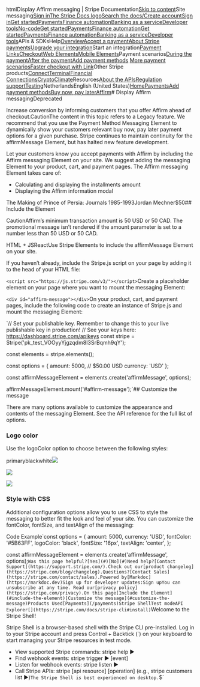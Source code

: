 htmlDisplay Affirm messaging | Stripe Documentation[Skip to content](#main-content)Site messaging[Sign in](https://dashboard.stripe.com/login?redirect=https%3A%2F%2Fdocs.stripe.com%2Fpayments%2Faffirm%2Fsite-messaging)[The Stripe Docs logo](/)[Search the docs/](#)[Create account](https://dashboard.stripe.com/register)[Sign in](https://dashboard.stripe.com/login?redirect=https%3A%2F%2Fdocs.stripe.com%2Fpayments%2Faffirm%2Fsite-messaging)[Get started](/get-started)[Payments](/payments)[Finance automation](/finance-automation)[Banking as a service](/financial-services)[Developer tools](/development)[No-code](/no-code)[Get started](/get-started)[Payments](/payments)[Finance automation](/finance-automation)[](#)[Get started](/get-started)[Payments](/payments)[Finance automation](/finance-automation)[Banking as a service](/financial-services)[Developer tools](/development)[](#)APIs & SDKsHelp[Overview](/docs/payments)[Accept a payment](#)[About Stripe payments](#)[Upgrade your integration](/docs/payments/upgrades)Start an integration[Payment Links](#)[Checkout](#)[Web Elements](#)[Mobile Elements](#)Payment scenarios[During the payment](#)[After the payment](#)[Add payment methods](#)
[More payment scenarios](#)[Faster checkout with Link](#)Other Stripe products[Connect](#)[Terminal](#)[Financial Connections](#)[Crypto](#)[Climate](#)Resources[About the APIs](#)[Regulation support](#)[Testing](/docs/testing)NetherlandsEnglish (United States)[](#)[](#)[Home](/docs)[Payments](/docs/payments)[Add payment methods](/docs/payments/payment-methods/overview)[Buy now, pay later](/docs/payments/buy-now-pay-later)[Affirm](/docs/payments/affirm)# Display Affirm messagingDeprecated

Increase conversion by informing customers that you offer Affirm ahead of checkout.CautionThe content in this topic refers to a Legacy feature. We recommend that you use the Payment Method Messaging Element to dynamically show your customers relevant buy now, pay later payment options for a given purchase. Stripe continues to maintain continuity for the affirmMessage Element, but has halted new feature development.

Let your customers know you accept payments with Affirm by including the Affirm messaging Element on your site. We suggest adding the messaging Element to your product, cart, and payment pages. The Affirm messaging Element takes care of:

- Calculating and displaying the installments amount
- Displaying the Affirm information modal

The Making of Prince of Persia: Journals 1985-1993Jordan Mechner$50## Include the Element

CautionAffirm’s minimum transaction amount is 50 USD or 50 CAD. The promotional message isn’t rendered if the amount parameter is set to a number less than 50 USD or 50 CAD.

HTML + JSReactUse Stripe Elements to include the affirmMessage Element on your site.

If you haven’t already, include the Stripe.js script on your page by adding it to the head of your HTML file:

`<script src="https://js.stripe.com/v3/"></script>`Create a placeholder element on your page where you want to mount the messaging Element:

`<div id="affirm-message"></div>`On your product, cart, and payment pages, include the following code to create an instance of Stripe.js and mount the messaging Element:

`// Set your publishable key. Remember to change this to your live publishable key in production!
// See your keys here: https://dashboard.stripe.com/apikeys
const stripe = Stripe('pk_test_VOOyyYjgzqdm8I3SrBqmh9qY');

const elements = stripe.elements();

const options = {
  amount: 5000, // $50.00 USD
  currency: 'USD'
};

const affirmMessageElement =
  elements.create('affirmMessage', options);

affirmMessageElement.mount('#affirm-message');`## Customize the message

There are many options available to customize the appearance and contents of the messaging Element. See the API reference for the full list of options.

### Logo color

Use the logoColor option to choose between the following styles:

primaryblackwhite![](https://b.stripecdn.com/docs-statics-srv/assets/8a710e77e5d037fe3dd3417b5a889872.png)

![](https://b.stripecdn.com/docs-statics-srv/assets/56a640c0ceb1a427eef9db8d2a32ebf4.png)

![](https://b.stripecdn.com/docs-statics-srv/assets/ba4bb7fd9fb7c8031d8ae1dd9b096626.png)

### Style with CSS

Additional configuration options allow you to use CSS to style the messaging to better fit the look and feel of your site. You can customize the fontColor, fontSize, and textAlign of the messaging:

Code Example`const options = {
  amount: 5000,
  currency: 'USD',
  fontColor: '#5B63FF',
  logoColor: 'black',
  fontSize: '16px',
  textAlign: 'center',
};

const affirmMessageElement = elements.create('affirmMessage', options);`Was this page helpful?[Yes](#)[No](#)Need help?[Contact Support](https://support.stripe.com/).Check out our[product changelog](https://stripe.com/blog/changelog).Questions?[Contact Sales](https://stripe.com/contact/sales).Powered by[Markdoc](https://markdoc.dev)Sign up for developer updates:Sign upYou can unsubscribe at any time. Read our[privacy policy](https://stripe.com/privacy).On this page[Include the Element](#include-the-element)[Customize the message](#customize-the-message)Products Used[Payments](/payments)Stripe ShellTest modeAPI Explorer[](https://stripe.com/docs/stripe-cli#install)`Welcome to the Stripe Shell!

Stripe Shell is a browser-based shell with the Stripe CLI pre-installed. Log in to your
Stripe account and press Control + Backtick (`) on your keyboard to start managing your Stripe
resources in test mode.

- View supported Stripe commands: stripe help ▶️
- Find webhook events: stripe trigger ▶️ [event]
- Listen for webhook events: stripe listen ▶
- Call Stripe APIs: stripe [api resource] [operation] (e.g., stripe customers list ▶️)`The Stripe Shell is best experienced on desktop.`$`
